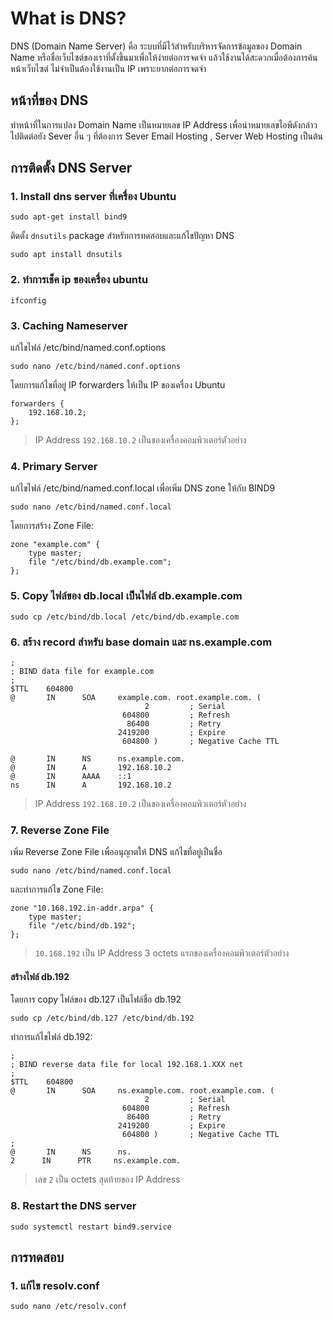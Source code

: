 # What is DNS?
DNS (Domain Name Server) คือ ระบบที่มีไว้สำหรับบริหารจัดการข้อมูลของ Domain Name
หรือชื่อเว็บไซต์ของเราที่ตั้งขึ้นมาเพื่อให้ง่ายต่อการจดจำ แล้วใช้งานได้สะดวกเมื่อต้องการค้นหน้าเว็บไซต์
ไม่จำเป็นต้องใช้งานเป็น IP เพราะยากต่อการจดจำ
## หน้าที่ของ DNS
ทำหน้าที่ในการแปลง Domain Name เป็นหมายเลข IP Address เพื่อนำหมายเลขไอพีดังกล่าวไปติดต่อยัง Sever อื่น ๆ ที่ต้องการ  Sever Email Hosting , Server Web Hosting เป็นต้น
## การติดตั้ง DNS Server
### 1. Install dns server ที่เครื่อง Ubuntu
```
sudo apt-get install bind9
```
ติดตั้ง `dnsutils` package สำหรับการทดสอบและแก้ไขปัญหา DNS
```
sudo apt install dnsutils
```
### 2. ทำการเช็ค ip ของเครื่อง ubuntu
```
ifconfig
```
### 3. Caching Nameserver
แก้ไขไฟล์ /etc/bind/named.conf.options
```
sudo nano /etc/bind/named.conf.options
```
โดยการแก้ไขที่อยู่ IP forwarders ให้เป็น IP ของเครื่อง Ubuntu
```
forwarders {
    192.168.10.2;
};
```
> IP Address `192.168.10.2` เป็นของเครื่องคอมพิวเตอร์ตัวอย่าง
### 4. Primary Server
แก้ไขไฟล์ /etc/bind/named.conf.local เพื่อเพิ่ม DNS zone ให้กับ BIND9
```
sudo nano /etc/bind/named.conf.local
```
โดยการสร้าง Zone File:
```
zone "example.com" {
    type master;
    file "/etc/bind/db.example.com";
};
```
### 5. Copy ไฟล์ของ db.local เป็นไฟล์ db.example.com
```
sudo cp /etc/bind/db.local /etc/bind/db.example.com
```
### 6. สร้าง record สำหรับ base domain และ ns.example.com
```
;
; BIND data file for example.com
;
$TTL    604800
@       IN      SOA     example.com. root.example.com. (
                              2         ; Serial
                         604800         ; Refresh
                          86400         ; Retry
                        2419200         ; Expire
                         604800 )       ; Negative Cache TTL

@       IN      NS      ns.example.com.
@       IN      A       192.168.10.2
@       IN      AAAA    ::1
ns      IN      A       192.168.10.2
```
> IP Address `192.168.10.2` เป็นของเครื่องคอมพิวเตอร์ตัวอย่าง
### 7. Reverse Zone File
เพิ่ม Reverse Zone File เพื่ออนุญาตให้ DNS แก้ไขที่อยู่เป็นชื่อ
```
sudo nano /etc/bind/named.conf.local
```
และทำการแก้ไข Zone File:
```
zone "10.168.192.in-addr.arpa" {
    type master;
    file "/etc/bind/db.192";
};
```
> `10.168.192` เป็น IP Address 3 octets แรกของเครื่องคอมพิวเตอร์ตัวอย่าง
#### สร้างไฟล์ db.192
โดยการ copy ไฟล์ของ db.127 เป็นไฟล์ชื่อ db.192
```
sudo cp /etc/bind/db.127 /etc/bind/db.192
```
ทำการแก้ไขไฟล์ db.192:
```
;
; BIND reverse data file for local 192.168.1.XXX net
;
$TTL    604800
@       IN      SOA     ns.example.com. root.example.com. (
                              2         ; Serial
                         604800         ; Refresh
                          86400         ; Retry
                        2419200         ; Expire
                         604800 )       ; Negative Cache TTL
;
@       IN      NS      ns.
2      IN      PTR     ns.example.com.

```
> เลข `2` เป็น octets สุดท้ายของ IP Address
### 8. Restart the DNS server
```
sudo systemctl restart bind9.service
```
## การทดสอบ
### 1. แก้ไข resolv.conf
```
sudo nano /etc/resolv.conf
```
